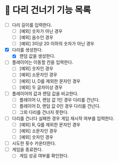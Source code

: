 # 🚀 다리 건너기 기능 목록
- [ ] 다리 길이를 입력한다.
  - [ ] [예외] 숫자가 아닌 경우   
  - [ ] [예외] 음수인 경우
  - [ ] [예외] 3이상 20 이하의 숫자가 아닌 경우
- [X] 다리를 생성한다.
  - [X] 랜덤 값을 생성한다.
- [ ] 플레이어는 이동할 칸을 입력한다.
  - [ ] [예외] 숫자인 경우
  - [ ] [예외] 소문자인 경우
  - [ ] [예외] U, D를 제외한 문자인 경우
  - [ ] [예외] 두 글자이상 경우
- [ ] 플레이어의 값과 랜덤 값을 비교한다.
  - [ ] 플레이어 U, 랜덤 값 1인 경우 다리를 건넌다.
  - [ ] 플레이어 D, 랜덤 값 0인 경우 다리를 건넌다.
  - [ ] 그외 다리를 건너지 못한다.
- [ ] 다리를 건너다 실패한 경우 게임 재시작 여부를 입력한다.
  - [ ] [예외] R, Q를 제외한 문자인 경우
  - [ ] [예외] 소문자인 경우
  - [ ] [예외] 숫자인 경우 
- [ ] 시도한 횟수 카운터한다.
- [ ] 게임을 종료한다.
  - [ ] 게임 성공 여부를 확인한다.